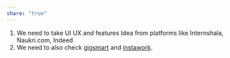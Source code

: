 ```yaml
---
share: "true"
---
```


1. We need to take UI UX and features Idea from platforms like Internshala, Naukri.com, Indeed
2. We need to also check [gigsmart](https://gigsmart.com) and [instawork](https://www.instawork.com).
